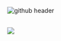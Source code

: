 <!-- Header -->
![github header](https://github.com/user-attachments/assets/0d5e57a7-3eea-4a22-b97e-f1b7cd4d7874)
<br><br>

<!-- Contact -->
<!-- <a href="https://velog.io/@kodongwon/posts">
        <img src="https://img.shields.io/badge/Velog-20C997?style=flat&logo=Velog&logoColor=white"> 
</a> -->
<a href="mailto:dw9706@gmail.com" target="_blank">
  <img src="https://img.shields.io/badge/dw9706@gmail.com-EA4335?style=flat&logo=Gmail&logoColor=white"/>
</a>
<br><br>

<!-- Introductuce 
안녕하세요! 신입 백엔드 개발자 고동원 입니다.-->
<!-- 저는...<br><br>
**목표를 설정하고, 이를 달성하기 위한 현실적인 방법을 고민하며 해결해 나가는 과정을 좋아합니다.**    
- 그 과정에서, 새로운 지식을 배우는데 망설이지 않습니다.<br>
- 그 과정에서, 팀원의 의견을 경청하는 것을 중요하게 여기며 업무 외적으로도 좋은 관계를 유지하고자 합니다.
- 그 과정에서, '왜(Why)'라는 질문을 통해 상황과 문제를 분석하여 결정을 내립니다.<br>

<b>개발자로서 더 나은 판단을 내리기 위해 지속적으로 성장하고자 합니다.</b><br> 
- 성장하기 위해, 각 프로젝트가 끝난 후 회고를 진행하며, 같은 실수를 반복하지 않도록 노력합니다. 또한 그 과정을 기록하여 배움을 남깁니다.<br>
- 성장하기 위해, 문제 상황이나 학습 내용을 꾸준히 기록하고 공유하는 습관을 만들어가고 있습니다.<br> <br> 
  



## 🛠 Main Skills 🛠



        
### Language
<div>
        <img src="https://img.shields.io/badge/java-%23ED8B00.svg?style=flat&logo=openjdk&logoColor=white">
        <img src="https://img.shields.io/badge/python-3670A0?style=flat&logo=python&logoColor=ffdd54">        
</div>

### Framework
<div>
        <img src="https://img.shields.io/badge/Spring Boot-6DB33F?style=flat&logo=springboot&logoColor=white"/>
        <img src="https://img.shields.io/badge/Hibernate-59666C?style=flat&logo=Hibernate&logoColor=white"/>
</div>

### Database
<div>
<img src="https://img.shields.io/badge/MySQL-4479A1?style=flat&logo=MySQL&logoColor=white"/>
        
</div>
<br>



## 💻 Project 💻
- 온라인 서점 서비스 simsimbooks 서버 개발 (2024.12 ~ 2025.01)
- 운동 구독 서비스 CTED 개발 (2023.10 ~ 2024.02)
<br>

## 💪 Experience 💪
- SEOULTECH (2016.03 ~ 2024.08)
- NHN Academy 8기 (2024.08 ~ 2025.01)
<br>
-->
